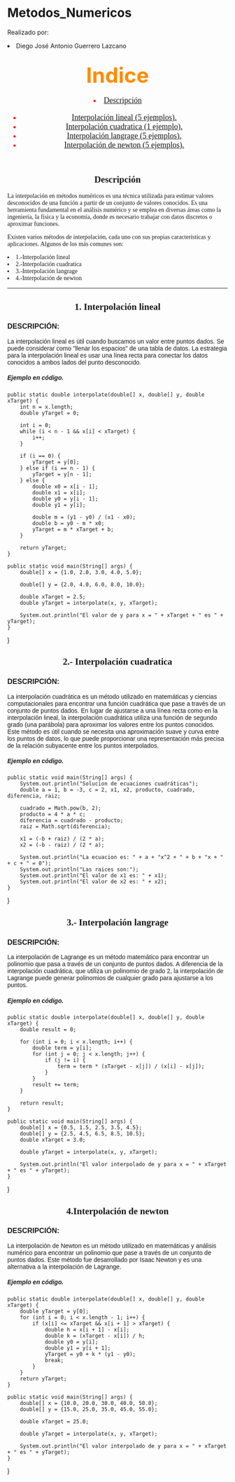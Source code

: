 # Metodos_Numericos
Realizado por:
  <li>Diego José Antonio Guerrero Lazcano</li>
 
<h2 align = "center"> <font color = "darkorange" size = "+6"  font face = "bauhaus 93">  Indice </font> </h2>
<header> <font color = "red" size="+1" font face = "aharoni">
                <nav class="navegacion">                   
     <li> <a href="#Descripcion"> Descripción </a> <br> </li>
                            <ul class="subindice"> 
                                <li> <a href="#Lineal"> Interpolación lineal (5 ejemplos). </a> </li>
                                <li> <a href="#cuadratica"> Interpolación cuadratica (1 ejemplo). </a> </li>
                                <li> <a href="#langrage"> Interpolación langrage (5 ejemplos). </a> </li> 
                                <li> <a href="#Newton"> Interpolación de newton (5 ejemplos). </a> </li> 
                            </ul>
                    </ul>
                </nav>
            </font> </header>

<h2 align = "center"> <font font face = "forte">  <a name="Descricpcion"> Descripción </a></h2>
La interpolación en métodos numéricos es una técnica utilizada para estimar valores desconocidos de una función a partir de un conjunto de valores conocidos. Es una herramienta fundamental en el análisis numérico y se emplea en diversas áreas como la ingeniería, la física y la economía, donde es necesario trabajar con datos discretos o aproximar funciones.  

  Existen varios métodos de interpolación, cada uno con sus propias características y aplicaciones. Algunos de los más comunes son:
  <li>1.-Interpolación lineal</li>
  <li>2.-Interpolación cuadratica</li>
  <li>3.-Interpolación langrage</li>
  <li>4.-Interpolación de newton</li>

---------------------------------------------------------------------------------------------------------------------------------------------------------------------------------------------------------------------

<h2 align = "center"> <font font face = "forte">  <a name="Lineal"> 1. Interpolación lineal </a></h2>

<h3> <font font face = "arial"> DESCRIPCIÓN: </h3>

La interpolación lineal es útil cuando buscamos un valor entre puntos dados. Se puede considerar como "llenar los espacios" de una tabla de datos. La estrategia para la interpolación lineal es usar una línea recta para conectar los datos conocidos a ambos lados del punto desconocido.   

<h5> <font font face = "arial"> <b> <i> Ejemplo en código. </i> </b> </h5>

    public static double interpolate(double[] x, double[] y, double xTarget) {
        int n = x.length;
        double yTarget = 0;

        int i = 0;
        while (i < n - 1 && x[i] < xTarget) {
            i++;
        }

        if (i == 0) {
            yTarget = y[0];
        } else if (i == n - 1) {
            yTarget = y[n - 1];
        } else {
            double x0 = x[i - 1];
            double x1 = x[i];
            double y0 = y[i - 1];
            double y1 = y[i];

            double m = (y1 - y0) / (x1 - x0);
            double b = y0 - m * x0;
            yTarget = m * xTarget + b;
        }

        return yTarget;
    }

    public static void main(String[] args) {
        double[] x = {1.0, 2.0, 3.0, 4.0, 5.0};

        double[] y = {2.0, 4.0, 6.0, 8.0, 10.0};

        double xTarget = 2.5;
        double yTarget = interpolate(x, y, xTarget);

        System.out.println("El valor de y para x = " + xTarget + " es " + yTarget);
    }
}

<h2 align = "center"> <font font face = "forte">  <a name="Cuadratica"> 2.- Interpolación cuadratica </a></h2>

<h3> <font font face = "arial"> DESCRIPCIÓN: </h3>

La interpolación cuadrática es un método utilizado en matemáticas y ciencias computacionales para encontrar una función cuadrática que pase a través de un conjunto de puntos dados. En lugar de ajustarse a una línea recta como en la interpolación lineal, la interpolación cuadrática utiliza una función de segundo grado (una parábola) para aproximar los valores entre los puntos conocidos. Este método es útil cuando se necesita una aproximación suave y curva entre los puntos de datos, lo que puede proporcionar una representación más precisa de la relación subyacente entre los puntos interpolados.   

<h5> <font font face = "arial"> <b> <i> Ejemplo en código. </i> </b> </h5>

    public static void main(String[] args) {
        System.out.println("Solucion de ecuaciones cuadráticas");
        double a = 1, b = -3, c = 2, x1, x2, producto, cuadrado, diferencia, raiz;

        cuadrado = Math.pow(b, 2);
        producto = 4 * a * c;
        diferencia = cuadrado - producto;
        raiz = Math.sqrt(diferencia);

        x1 = (-b + raiz) / (2 * a);
        x2 = (-b - raiz) / (2 * a);

        System.out.println("La ecuacion es: " + a + "x^2 + " + b + "x + " + c + " = 0");
        System.out.println("Las raices son:");
        System.out.println("El valor de x1 es: " + x1);
        System.out.println("El valor de x2 es: " + x2);
    }
}


<h2 align = "center"> <font font face = "forte"> <a name="Langrage">  3.- Interpolación langrage </a></h2>

<h3> <font font face = "arial"> DESCRIPCIÓN: </h3>

La interpolación de Lagrange es un método matemático para encontrar un polinomio que pasa a través de un conjunto de puntos dados. A diferencia de la interpolación cuadrática, que utiliza un polinomio de grado 2, la interpolación de Lagrange puede generar polinomios de cualquier grado para ajustarse a los puntos.   

<h5> <font font face = "arial"> <b> <i> Ejemplo en código. </i> </b> </h5>


    public static double interpolate(double[] x, double[] y, double xTarget) {
        double result = 0;

        for (int i = 0; i < x.length; i++) {
            double term = y[i];
            for (int j = 0; j < x.length; j++) {
                if (j != i) {
                    term = term * (xTarget - x[j]) / (x[i] - x[j]);
                }
            }
            result += term;
        }

        return result;
    }

    public static void main(String[] args) {
        double[] x = {0.5, 1.5, 2.5, 3.5, 4.5};
        double[] y = {2.5, 4.5, 6.5, 8.5, 10.5};
        double xTarget = 3.0;

        double yTarget = interpolate(x, y, xTarget);

        System.out.println("El valor interpolado de y para x = " + xTarget + " es " + yTarget);
    }
}



<h2 align = "center"> <font font face = "forte"> <a name="Newton">  4.Interpolación de newton </a></h2>

<h3> <font font face = "arial"> DESCRIPCIÓN: </h3>

La interpolación de Newton es un método utilizado en matemáticas y análisis numérico para encontrar un polinomio que pase a través de un conjunto de puntos dados. Este método fue desarrollado por Isaac Newton y es una alternativa a la interpolación de Lagrange.   

<h5> <font font face = "arial"> <b> <i> Ejemplo en código. </i> </b> </h5>
  

    public static double interpolate(double[] x, double[] y, double xTarget) {
        double yTarget = y[0];
        for (int i = 0; i < x.length - 1; i++) {
            if (x[i] <= xTarget && x[i + 1] > xTarget) {
                double h = x[i + 1] - x[i];
                double k = (xTarget - x[i]) / h;
                double y0 = y[i];
                double y1 = y[i + 1];
                yTarget = y0 + k * (y1 - y0);
                break;
            }
        }
        return yTarget;
    }

    public static void main(String[] args) {
        double[] x = {10.0, 20.0, 30.0, 40.0, 50.0};
        double[] y = {15.0, 25.0, 35.0, 45.0, 55.0};

        double xTarget = 25.0;

        double yTarget = interpolate(x, y, xTarget);

        System.out.println("El valor interpolado de y para x = " + xTarget + " es " + yTarget);
    }
}

